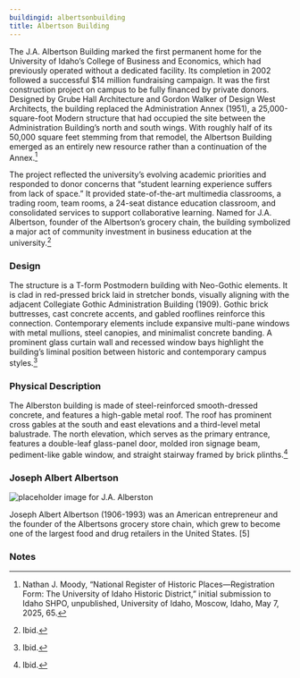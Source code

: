 ```yaml
---
buildingid: albertsonbuilding
title: Albertson Building
---
```


The J.A. Albertson Building marked the first permanent home for the University of Idaho’s College of Business and Economics, which had previously operated without a dedicated facility. Its completion in 2002 followed a successful $14 million fundraising campaign. It was the first construction project on campus to be fully financed by private donors. Designed by Grube Hall Architecture and Gordon Walker of Design West Architects, the building replaced the Administration Annex (1951), a 25,000-square-foot Modern structure that had occupied the site between the Administration Building’s north and south wings. With roughly half of its 50,000 square feet stemming from that remodel, the Albertson Building emerged as an entirely new resource rather than a continuation of the Annex.[^1]  

 The project reflected the university’s evolving academic priorities and responded to donor concerns that “student learning experience suffers from lack of space.” It provided state-of-the-art multimedia classrooms, a trading room, team rooms, a 24-seat distance education classroom, and consolidated services to support collaborative learning. Named for J.A. Albertson, founder of the Albertson’s grocery chain, the building symbolized a major act of community investment in business education at the university.[^2]

### Design
The structure is a T-form Postmodern building with Neo-Gothic elements. It is clad in red-pressed brick laid in stretcher bonds, visually aligning with the adjacent Collegiate Gothic Administration Building (1909). Gothic brick buttresses, cast concrete accents, and gabled rooflines reinforce this connection. Contemporary elements include expansive multi-pane windows with metal mullions, steel canopies, and minimalist concrete banding. A prominent glass curtain wall and recessed window bays highlight the building’s liminal position between historic and contemporary campus styles.[^3]

### Physical Description
The Alberston building is made of steel-reinforced smooth-dressed concrete, and features a high-gable metal roof. The roof has prominent cross gables at the south and east elevations and a third-level metal balustrade. The north elevation, which serves as the primary entrance, features a double-leaf glass-panel door, molded iron signage beam, pediment-like gable window, and straight stairway framed by brick plinths.[^4]

### Joseph Albert Albertson  
![placeholder image for J.A. Alberston](https://eu-images.contentstack.com/v3/assets/blt58a1f8f560a1ab0e/blt43489f504b6c6826/66993e5bfd135fa16a23641f/1205_SNJoeAlbertson.jpg?width=200&auto=webp&quality=80&disable=upscale)  

Joseph Albert Albertson (1906-1993) was an American entrepreneur and the founder of the Albertsons grocery store chain, which grew to become one of the largest food and drug retailers in the United States. [5]

### Notes  

[^1]: Nathan J. Moody, “National Register of Historic Places—Registration Form: The University of Idaho Historic District,” initial submission to Idaho SHPO, unpublished, University of Idaho, Moscow, Idaho, May 7, 2025, 65.  
[^2]: Ibid. 
[^3]: Ibid.  
[^4]: Ibid.
[^5]: Ibid.
